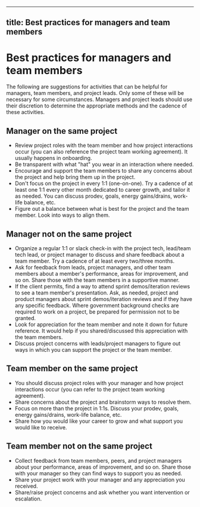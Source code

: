 ______________________________________________________________________

## title: Best practices for managers and team members

# Best practices for managers and team members

The following are suggestions for activities that can be helpful for managers, team members, and project leads. Only some of these will be necessary for some circumstances. Managers and project leads should use their discretion to determine the appropriate methods and the cadence of these activities.

## Manager on the same project

- Review project roles with the team member and how project interactions occur (you can also reference the project team working agreement). It usually happens in onboarding.
- Be transparent with what "hat" you wear in an interaction where needed.
- Encourage and support the team members to share any concerns about the project and help bring them up in the project.
- Don't focus on the project in every 1:1 (one-on-one). Try a cadence of at least one 1:1 every other month dedicated to career growth, and tailor it as needed. You can discuss prodev, goals, energy gains/drains, work-life balance, etc.
- Figure out a balance between what is best for the project and the team member. Look into ways to align them.

## Manager not on the same project

- Organize a regular 1:1 or slack check-in with the project tech, lead/team tech lead, or project manager to discuss and share feedback about a team member. Try a cadence of at least every two/three months.
- Ask for feedback from leads, project managers, and other team members about a member's performance, areas for improvement, and so on. Share those with the team members in a supportive manner.
- If the client permits, find a way to attend sprint demos/iteration reviews to see a team member's presentation. Ask, as needed, project and product managers about sprint demos/iteration reviews and if they have any specific feedback. Where government background checks are required to work on a project, be prepared for permission not to be granted.
- Look for appreciation for the team member and note it down for future reference. It would help if you shared/discussed this appreciation with the team members.
- Discuss project concerns with leads/project managers to figure out ways in which you can support the project or the team member.

## Team member on the same project

- You should discuss project roles with your manager and how project interactions occur (you can refer to the project team working agreement).
- Share concerns about the project and brainstorm ways to resolve them.
- Focus on more than the project in 1:1s. Discuss your prodev, goals, energy gains/drains, work-life balance, etc.
- Share how you would like your career to grow and what support you would like to receive.

## Team member not on the same project

- Collect feedback from team members, peers, and project managers about your performance, areas of improvement, and so on. Share those with your manager so they can find ways to support you as needed.
- Share your project work with your manager and any appreciation you received.
- Share/raise project concerns and ask whether you want intervention or escalation.
